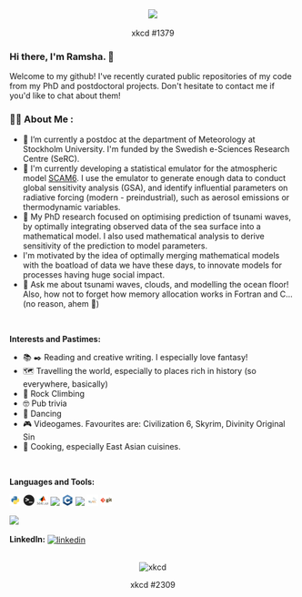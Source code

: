 <div align="center">
  <img src="https://www.explainxkcd.com/wiki/images/6/62/4_5_degrees.png" main="xkcd" width="350" />
   <p>xkcd #1379</p>
</div>

### Hi there, I'm Ramsha. 👋 
Welcome to my github! I've recently curated public repositories of my code from my PhD and postdoctoral projects. Don't hesitate to contact me if you'd like to chat about them!


### :woman_technologist: About Me :

- 🔭 I’m currently a postdoc at the department of Meteorology at Stockholm University. I'm funded by the Swedish e-Sciences Research Centre (SeRC).
- 🌱 I'm currently developing a statistical emulator for the atmospheric model [SCAM6](https://agupubs.onlinelibrary.wiley.com/doi/full/10.1029/2018MS001578). I use the emulator to generate enough data to conduct global sensitivity analysis (GSA), and identify influential parameters on radiative forcing (modern - preindustrial), such as aerosol emissions or thermodynamic variables. 
- :ocean: My PhD research focused on optimising prediction of tsunami waves, by optimally integrating observed data of the sea surface into a mathematical model. I also used mathematical analysis to derive sensitivity of the prediction to model parameters.
- I'm motivated by the idea of optimally merging mathematical models with the boatload of data we have these days, to innovate models for processes having huge social impact.
- 💬 Ask me about tsunami waves, clouds, and modelling the ocean floor! Also, how not to forget how memory allocation works in Fortran and C... (no reason, ahem 👀)


<!--
**R-A-Khan/R-A-Khan** is a ✨ _special_ ✨ repository because its `README.md` (this file) appears on your GitHub profile.

Here are some ideas to get you started:

- 🔭 I’m currently working on ...
- 🌱 I’m currently learning ...
- 👯 I’m looking to collaborate on ...
- 🤔 I’m looking for help with ...
- 💬 Ask me about ...
- 📫 How to reach me: ...
- 😄 Pronouns: ...
- ⚡ Fun fact: ...
-->



<br />

**Interests and Pastimes:**
- :books: :black_nib:	Reading and creative writing. I especially love fantasy!
- :world_map: Travelling the world, especially to places rich in history (so everywhere, basically)
- :climbing: Rock Climbing
- :nerd_face: Pub trivia
- :dancer: Dancing
- :video_game: Videogames. Favourites are: Civilization 6, Skyrim, Divinity Original Sin
- :bento: Cooking, especially East Asian cuisines.

<br />

**Languages and Tools:**


<code><img height="20" src="https://raw.githubusercontent.com/github/explore/80688e429a7d4ef2fca1e82350fe8e3517d3494d/topics/python/python.png"></code>
<code><img height="20" src="https://raw.githubusercontent.com/github/explore/80688e429a7d4ef2fca1e82350fe8e3517d3494d/topics/terminal/terminal.png"></code>
<code><img height="20" src="https://raw.githubusercontent.com/github/explore/80688e429a7d4ef2fca1e82350fe8e3517d3494d/topics/matlab/matlab.png"></code>
<code><img height="20" src="https://www.pngitem.com/pimgs/m/32-323166_copyright-symbol-r-free-download-png-r-studio.png"></code>
<code><img height="20" src="https://raw.githubusercontent.com/github/explore/80688e429a7d4ef2fca1e82350fe8e3517d3494d/topics/cpp/cpp.png"></code>
<code><img height="20" src="https://raw.githubusercontent.com/librariesio/pictogram/master/vendor/assets/images/fortran/fortran.png"></code>
<code><img height="20" src="https://raw.githubusercontent.com/github/explore/80688e429a7d4ef2fca1e82350fe8e3517d3494d/topics/mysql/mysql.png"></code>
<code><img height="20" src="https://raw.githubusercontent.com/github/explore/80688e429a7d4ef2fca1e82350fe8e3517d3494d/topics/git/git.png"></code>

<img src="https://github-readme-stats.vercel.app/api/top-langs?username=R-A-Khan&exclude_repo=SWE-1D-Bath-SOA,SWE-1D-Bath&layout=compact"/>

<br />

**LinkedIn:**
<a href="https://www.linkedin.com/in/ramshakhan/">
<img align="center" alt="linkedin" width="22px" src="https://cdn.jsdelivr.net/npm/simple-icons@v3/icons/linkedin.svg" />
</a>

<br />

<div align="center">
  <img src="https://imgs.xkcd.com/comics/x_2x.png" alt="xkcd" width="500" />
  <p>xkcd #2309</p>
</div>
